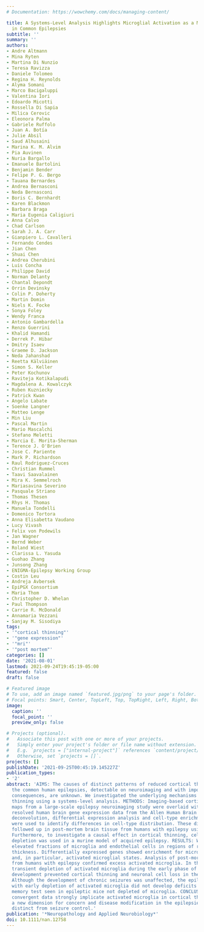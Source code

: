 ```yaml
---
# Documentation: https://wowchemy.com/docs/managing-content/

title: A Systems-Level Analysis Highlights Microglial Activation as a Modifying Factor
  in Common Epilepsies
subtitle: ''
summary: ''
authors:
- Andre Altmann
- Mina Ryten
- Martina Di Nunzio
- Teresa Ravizza
- Daniele Tolomeo
- Regina H. Reynolds
- Alyma Somani
- Marco Bacigaluppi
- Valentina Iori
- Edoardo Micotti
- Rossella Di Sapia
- Milica Cerovic
- Eleonora Palma
- Gabriele Ruffolo
- Juan A. Botía
- Julie Absil
- Saud Alhusaini
- Marina K. M. Alvim
- Pia Auvinen
- Nuria Bargallo
- Emanuele Bartolini
- Benjamin Bender
- Felipe P. G. Bergo
- Tauana Bernardes
- Andrea Bernasconi
- Neda Bernasconi
- Boris C. Bernhardt
- Karen Blackmon
- Barbara Braga
- Maria Eugenia Caligiuri
- Anna Calvo
- Chad Carlson
- Sarah J. A. Carr
- Gianpiero L. Cavalleri
- Fernando Cendes
- Jian Chen
- Shuai Chen
- Andrea Cherubini
- Luis Concha
- Philippe David
- Norman Delanty
- Chantal Depondt
- Orrin Devinsky
- Colin P. Doherty
- Martin Domin
- Niels K. Focke
- Sonya Foley
- Wendy Franca
- Antonio Gambardella
- Renzo Guerrini
- Khalid Hamandi
- Derrek P. Hibar
- Dmitry Isaev
- Graeme D. Jackson
- Neda Jahanshad
- Reetta Kälviäinen
- Simon S. Keller
- Peter Kochunov
- Raviteja Kotikalapudi
- Magdalena A. Kowalczyk
- Ruben Kuzniecky
- Patrick Kwan
- Angelo Labate
- Soenke Langner
- Matteo Lenge
- Min Liu
- Pascal Martin
- Mario Mascalchi
- Stefano Meletti
- Marcia E. Morita-Sherman
- Terence J. O'Brien
- Jose C. Pariente
- Mark P. Richardson
- Raul Rodriguez-Cruces
- Christian Rummel
- Taavi Saavalainen
- Mira K. Semmelroch
- Mariasavina Severino
- Pasquale Striano
- Thomas Thesen
- Rhys H. Thomas
- Manuela Tondelli
- Domenico Tortora
- Anna Elisabetta Vaudano
- Lucy Vivash
- Felix von Podewils
- Jan Wagner
- Bernd Weber
- Roland Wiest
- Clarissa L. Yasuda
- Guohao Zhang
- Junsong Zhang
- ENIGMA-Epilepsy Working Group
- Costin Leu
- Andreja Avbersek
- EpiPGX Consortium
- Maria Thom
- Christopher D. Whelan
- Paul Thompson
- Carrie R. McDonald
- Annamaria Vezzani
- Sanjay M. Sisodiya
tags:
- '"cortical thinning"'
- '"gene expression"'
- '"mri"'
- '"post mortem"'
categories: []
date: '2021-08-01'
lastmod: 2021-09-24T19:45:19-05:00
featured: false
draft: false

# Featured image
# To use, add an image named `featured.jpg/png` to your page's folder.
# Focal points: Smart, Center, TopLeft, Top, TopRight, Left, Right, BottomLeft, Bottom, BottomRight.
image:
  caption: ''
  focal_point: ''
  preview_only: false

# Projects (optional).
#   Associate this post with one or more of your projects.
#   Simply enter your project's folder or file name without extension.
#   E.g. `projects = ["internal-project"]` references `content/project/deep-learning/index.md`.
#   Otherwise, set `projects = []`.
projects: []
publishDate: '2021-09-25T00:45:19.145227Z'
publication_types:
- '2'
abstract: 'AIMS: The causes of distinct patterns of reduced cortical thickness in
  the common human epilepsies, detectable on neuroimaging and with important clinical
  consequences, are unknown. We investigated the underlying mechanisms of cortical
  thinning using a systems-level analysis. METHODS: Imaging-based cortical structural
  maps from a large-scale epilepsy neuroimaging study were overlaid with highly spatially
  resolved human brain gene expression data from the Allen Human Brain Atlas. Cell-type
  deconvolution, differential expression analysis and cell-type enrichment analyses
  were used to identify differences in cell-type distribution. These differences were
  followed up in post-mortem brain tissue from humans with epilepsy using Iba1 immunolabelling.
  Furthermore, to investigate a causal effect in cortical thinning, cell-type-specific
  depletion was used in a murine model of acquired epilepsy. RESULTS: We identified
  elevated fractions of microglia and endothelial cells in regions of reduced cortical
  thickness. Differentially expressed genes showed enrichment for microglial markers
  and, in particular, activated microglial states. Analysis of post-mortem brain tissue
  from humans with epilepsy confirmed excess activated microglia. In the murine model,
  transient depletion of activated microglia during the early phase of the disease
  development prevented cortical thinning and neuronal cell loss in the temporal cortex.
  Although the development of chronic seizures was unaffected, the epileptic mice
  with early depletion of activated microglia did not develop deficits in a non-spatial
  memory test seen in epileptic mice not depleted of microglia. CONCLUSIONS: These
  convergent data strongly implicate activated microglia in cortical thinning, representing
  a new dimension for concern and disease modification in the epilepsies, potentially
  distinct from seizure control.'
publication: '*Neuropathology and Applied Neurobiology*'
doi: 10.1111/nan.12758
---
```

